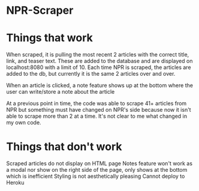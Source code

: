 # NPR-Scraper

# Things that work
When scraped, it is pulling the most recent 2 articles with the correct title, link, and teaser text. These are added to the database and are displayed on localhost:8080 with a limit of 10. Each time NPR is scraped, the articles are added to the db, but currently it is the same 2 articles over and over. 

When an article is clicked, a note feature shows up at the bottom where the user can write/store a note about the article

At a previous point in time, the code was able to scrape 41+ articles from NPR but something must have changed on NPR's side because now it isn't able to scrape more than 2 at a time. It's not clear to me what changed in my own code.

# Things that don't work
Scraped articles do not display on HTML page
Notes feature won't work as a modal nor show on the right side of the page, only shows at the bottom which is inefficient
Styling is not aesthetically pleasing
Cannot deploy to Heroku


